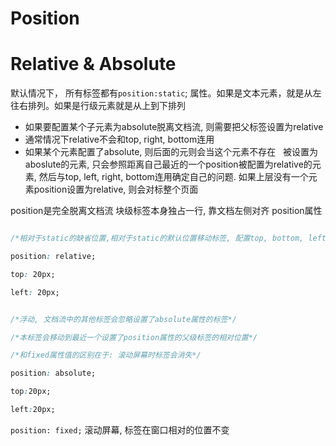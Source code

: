 


# Position

# Relative & Absolute
默认情况下， 所有标签都有`position:static`; 属性。如果是文本元素，就是从左往右排列。如果是行级元素就是从上到下排列


* 如果要配置某个子元素为absolute脱离文档流, 则需要把父标签设置为relative
* 通常情况下relative不会和top, right, bottom连用
* 如果某个元素配置了absolute, 则后面的元则会当这个元素不存在
  被设置为aboslute的元素, 只会参照距离自己最近的一个position被配置为relative的元素, 然后与top, left, right, bottom连用确定自己的问题. 如果上层没有一个元素position设置为relative, 则会对标整个页面

position是完全脱离文档流
块级标签本身独占一行, 靠文档左侧对齐
position属性


```css

/*相对于static的缺省位置,相对于static的默认位置移动标签, 配置top, bottom, left, right属性值 */

position: relative;

top: 20px;

left: 20px;

```

  

```css

/*浮动, 文档流中的其他标签会忽略设置了absolute属性的标签*/

/*本标签会移动到最近一个设置了position属性的父级标签的相对位置*/

/*和fixed属性值的区别在于: 滚动屏幕时标签会消失*/

position: absolute;

top:20px;

left:20px;

```

`position: fixed;` 滚动屏幕, 标签在窗口相对的位置不变